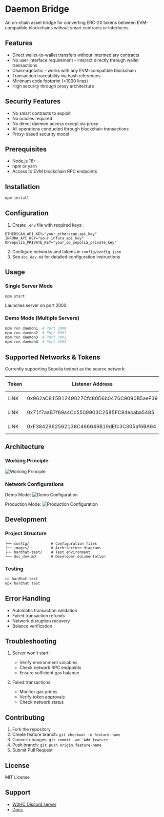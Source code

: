 # Daemon Bridge

An on-chain asset bridge for converting ERC-20 tokens between EVM-compatible blockchains without smart contracts or interfaces.

## Features

- Direct wallet-to-wallet transfers without intermediary contracts
- No user interface requirement - interact directly through wallet transactions
- Chain-agnostic - works with any EVM-compatible blockchain
- Transaction traceability via hash references
- Minimum code footprint (<1000 lines)
- High security through proxy architecture

## Security Features

- No smart contracts to exploit
- No oracles required
- No direct daemon access except via proxy
- All operations conducted through blockchain transactions
- Proxy-based security model

## Prerequisites

- Node.js 16+
- npm or yarn
- Access to EVM blockchain RPC endpoints

## Installation

```bash
npm install
```

## Configuration

1. Create `.env` file with required keys:
```env
ETHERSCAN_API_KEY="your_etherscan_api_key"
INFURA_API_KEY="your_infura_api_key"
OPSepolia_PRIVATE_KEY="your_op_sepolia_private_key"
```

2. Configure networks and tokens in `config/config.json`
3. See `doc_dev.md` for detailed configuration instructions

## Usage

### Single Server Mode
```bash
npm start
```
Launches server on port 3000

### Demo Mode (Multiple Servers)
```bash
npm run daemon1  # Port 3000
npm run daemon2  # Port 3001
npm run daemon3  # Port 3002
npm run daemon4  # Port 3003
```

## Supported Networks & Tokens

Currently supporting Sepolia testnet as the source network:

| Token | Listener Address | Destination Network | Destination Token |
|-------|-----------------|-------------------|------------------|
| LINK | 0x962aC815B1249027Cfd80D6b0476C9090B5aeF39 | Optimism Sepolia | LINK |
| LINK | 0x71f7aaB7f69a4Cc5509903C2585FC84ecaba5485 | Arbitrum Sepolia | LINK |
| LINK | 0xF3842962562138C466649B19dEfc3C305af6BA64 | Base Sepolia | LINK |

## Architecture

### Working Principle
![Working Principle](./images/principe.png)

### Network Configurations
Demo Mode:
![Demo Configuration](./images/demo_config.png)

Production Mode:
![Production Configuration](./images/prod_config.png)

## Development

### Project Structure
```
├── config/          # Configuration files
├── images/          # Architecture diagrams
├── hardhat-test/    # Test environment
└── doc_dev.md       # Developer documentation
```

### Testing
```bash
cd hardhat-test
npx hardhat test
```

## Error Handling

- Automatic transaction validation
- Failed transaction refunds
- Network disruption recovery
- Balance verification

## Troubleshooting

1. Server won't start:
   - Verify environment variables
   - Check network RPC endpoints
   - Ensure sufficient gas balance

2. Failed transactions:
   - Monitor gas prices
   - Verify token approvals
   - Check network status

## Contributing

1. Fork the repository
2. Create feature branch: `git checkout -b feature-name`
3. Commit changes: `git commit -am 'Add feature'`
4. Push branch: `git push origin feature-name`
5. Submit Pull Request

## License

MIT License

## Support

- [W3HC Discord server](https://discord.com/channels/753223385948880961/1224720192488210584)
- [Docs](doc_dev.md)